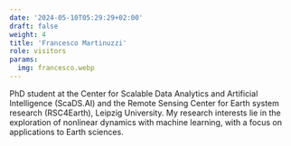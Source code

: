 ```yaml
---
date: '2024-05-10T05:29:29+02:00'
draft: false
weight: 4
title: 'Francesco Martinuzzi'
role: visitors
params:
  img: francesco.webp
---
```


PhD student at the Center for Scalable Data Analytics and Artificial Intelligence (ScaDS.AI) and the Remote Sensing Center for Earth system research (RSC4Earth), Leipzig University. My research interests lie in the exploration of nonlinear dynamics with machine learning, with a focus on applications to Earth sciences.

